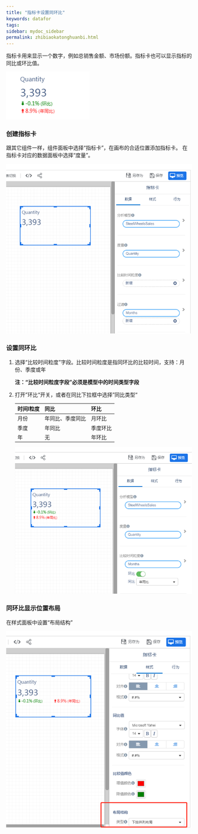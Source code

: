 ```yaml
---
title: "指标卡设置同环比"
keywords: datafor
tags:
sidebar: mydoc_sidebar
permalink: zhibiaokatonghuanbi.html
---
```

指标卡用来显示一个数字，例如总销售金额、市场份额。指标卡也可以显示指标的同比或环比值。

![image-20191202110800967](../../../images/image-20191202110800967.png)

### 创建指标卡
跟其它组件一样，组件面板中选择“指标卡”，在画布的合适位置添加指标卡。
在指标卡对应的数据面板中选择“度量”。

![image-20191202111457212](../../../images/image-20191202111457212.png)

### 设置同环比

1. 选择“比较时间粒度”字段。比较时间粒度是指同环比的比较时间，支持：月份、季度或年

   **注：“比较时间粒度字段”必须是模型中的时间类型字段**

2. 打开”环比“开关，或者在同比下拉框中选择”同比类型“

   | 时间l粒度 | 同比             | 环比     |
   | --------- | ---------------- | -------- |
   | 月份      | 年同比、季度同比 | 月环比   |
   | 季度      | 年同比           | 季度环比 |
   | 年        | 无               | 年环比   |

   ![image-20191202112507495](../../../images/image-20191202112507495.png)
### 同环比显示位置布局

在样式面板中设置“布局结构”

![image-20191202113014090](../../../images/image-20191202113014090.png)

